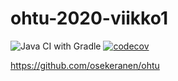 # ohtu-2020-viikko1
![Java CI with Gradle](https://github.com/osekeranen/ohtu-2020-viikko1/workflows/Java%20CI%20with%20Gradle/badge.svg)
[![codecov](https://codecov.io/gh/osekeranen/ohtu-2020-viikko1/branch/main/graph/badge.svg?token=17NMIKQAMF)](undefined)

https://github.com/osekeranen/ohtu
